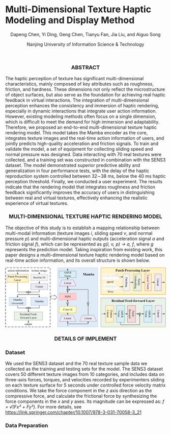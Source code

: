 # Multi-Dimensional Texture Haptic Modeling and Display Method

<p align="center">
Dapeng Chen, Yi Ding, Geng Chen, Tianyu Fan, Jia Liu, and Aiguo Song  
</p>

<p align="center">
Nanjing University of Information Science & Technology  
</p>

<br/>

<h3 align="center">ABSTRACT</h3>

The haptic perception of texture has significant multi-dimensional characteristics, mainly composed of key attributes such as roughness, friction, and hardness. These dimensions not only reflect the microstructure of object surfaces, but also serve as the foundation for achieving real haptic feedback in virtual interactions. The integration of multi-dimensional perception enhances the consistency and immersion of haptic rendering, especially in dynamic interactions that integrate user action information. However, existing modeling methods often focus on a single dimension, which is difficult to meet the demand for high immersion and adaptability. Therefore, we proposed an end-to-end multi-dimensional texture haptic rendering model. This model takes the Mamba encoder as the core, integrates texture images and the real-time action information of users, and jointly predicts high-quality acceleration and friction signals. To train and validate the model, a set of equipment for collecting sliding speed and normal pressure was designed. Data interacting with 70 real textures were collected, and a training set was constructed in combination with the SENS3 dataset. The model demonstrated superior predictive ability and generalization in four performance tests, with the delay of the haptic reproduction system controlled between 32$\sim$38 ms, below the 40 ms haptic perception threshold. Finally, we conducted a user experiment. The results indicate that the rendering model that integrates roughness and friction feedback significantly improves the accuracy of users in distinguishing between real and virtual textures, effectively enhancing the realistic experience of virtual textures.

<h3 align="center">MULTI-DIMENSIONAL TEXTURE HAPTIC RENDERING MODEL</h3>

The objective of this study is to establish a mapping relationship between multi-modal information (texture images *i*, sliding speed *v*, and normal pressure *p*) and multi-dimensional haptic outputs (acceleration signal *a* and friction signal *f*), which can be represented as *g(i, v, p) → a, f*, where *g* represents the prediction model. Taking inspiration from existing work, this paper designs a multi-dimensional texture haptic rendering model based on real-time action information, and its overall structure is shown below.

<p align="center">
  <img src="Multi-dimensional%20texture%20haptic%20rendering%20model.jpg" alt="fig1" width="1000"/>
</p>

<h3 align="center">DETAILS OF IMPLEMENT</h3>

### Dataset
We used the SENS3 dataset and the 70 real texture sample data we collected as the training and testing sets for the model. The SENS3 dataset covers 50 different texture images from 10 categories, and includes data on three-axis forces, torques, and velocities recorded by experimenters sliding on each texture surface for 5 seconds under controlled force velocity matrix conditions. We take the force component in the *z* axis direction as the compressive force, and calculate the frictional force by synthesizing the force components in the *x* and *y* axes. Its magnitude can be expressed as: *f = √(Fx² + Fy²)*.
For more details, see https://link.springer.com/chapter/10.1007/978-3-031-70058-3_21

### Data Preparation
